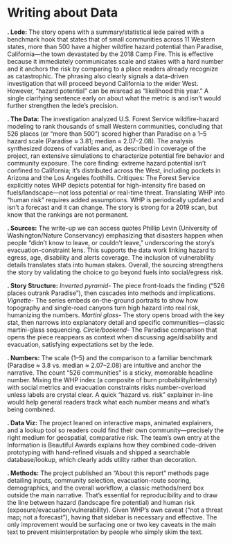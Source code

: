 # Writing about Data

 **. Lede:** The story opens with a summary/statistical lede paired with a benchmark hook that states that of small communities across 11 Western states, more than 500 have a higher wildfire hazard potential than Paradise, California—the town devastated by the 2018 Camp Fire. This is effective because it immediately communicates scale and stakes with a hard number and it anchors the risk by comparing to a place readers already recognize as catastrophic. The phrasing also clearly signals a data-driven investigation that will proceed beyond California to the wider West. However, “hazard potential” can be misread as “likelihood this year.” A single clarifying sentence early on about what the metric is and isn’t  would further strengthen the lede’s precision.

 **. The Data:** The investigation analyzed U.S. Forest Service wildfire-hazard modeling to rank thousands of small Western communities, concluding that 526 places (or “more than 500”) scored higher than Paradise on a 1–5 hazard scale (Paradise ≈ 3.81; median ≈ 2.07–2.08). The analysis synthesized dozens of variables and, as described in coverage of the project, ran extensive simulations to characterize potential fire behavior and community exposure. The core finding: extreme hazard potential isn’t confined to California; it’s distributed across the West, including pockets in Arizona and the Los Angeles foothills.
 Critiques: The Forest Service explicitly notes WHP depicts potential for high-intensity fire based on fuels/landscape—not loss potential or real-time threat. Translating WHP into “human risk” requires added assumptions. WHP is periodically updated and isn’t a forecast and it can change. The story is strong for a 2019 scan, but know that the rankings are not permanent.

**. Sources:** The write-up we can access quotes Phillip Levin (University of Washington/Nature Conservancy) emphasizing that disasters happen when people “didn’t know to leave, or couldn’t leave,” underscoring the story’s evacuation-constraint lens. This supports the data work linking hazard to egress, age, disability and alerts coverage. The inclusion of vulnerability details translates stats into human stakes. Overall, the sourcing strengthens the story by validating the choice to go beyond fuels into social/egress risk.

**. Story Structure:** *Inverted pyramid*- The piece front-loads the finding (“526 places outrank Paradise”), then cascades into methods and implications. *Vignette*- The series embeds on-the-ground portraits to show how topography and single-road canyons turn high hazard into real risk, humanizing the numbers. *Martini glass*- The story opens broad with the key stat, then narrows into explanatory detail and specific communities—classic martini-glass sequencing. *Circle/bookend*- The Paradise comparison that opens the piece reappears as context when discussing age/disability and evacuation, satisfying expectations set by the lede.

**. Numbers:** The scale (1–5) and the comparison to a familiar benchmark (Paradise ≈ 3.8 vs. median ≈ 2.07–2.08) are intuitive and anchor the narrative. The count “526 communities” is a sticky, memorable headline number. Mixing the WHP index (a composite of burn probability/intensity) with social metrics and evacuation constraints risks number-overload unless labels are crystal clear. A quick “hazard vs. risk” explainer in-line would help general readers track what each number means and what’s being combined.

**. Data Viz:** The project leaned on interactive maps, animated explainers, and a lookup tool so readers could find their own community—precisely the right medium for geospatial, comparative risk. The team’s own entry at the Information is Beautiful Awards explains how they combined code-driven prototyping with hand-refined visuals and shipped a searchable database/lookup, which clearly adds utility rather than decoration.

**. Methods:** The project published an “About this report” methods page detailing inputs, community selection, evacuation-route scoring, demographics, and the overall workflow, a classic methods/nerd box outside the main narrative. That’s essential for reproducibility and to draw the line between hazard (landscape fire potential) and human risk (exposure/evacuation/vulnerability). Given WHP’s own caveat (“not a threat map; not a forecast”), having that sidebar is necessary and effective. The only improvement would be surfacing one or two key caveats in the main text to prevent misinterpretation by people who simply skim the text.

